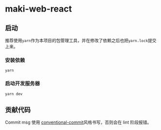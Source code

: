 # maki-web-react

## 启动

推荐使用`yarn`作为本项目的包管理工具，并在修改了依赖之后也把`yarn.lock`提交上来。

### 安装依赖

```shell
yarn
```

### 启动开发服务器

```
yarn dev
```

## 贡献代码

Commit msg 使用 [conventional-commit](https://www.conventionalcommits.org/en/v1.0.0-beta.2/#why-use-conventional-commits)风格书写，否则会在 lint 阶段报错。
